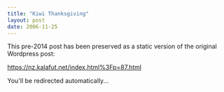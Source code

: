 ```yaml
---
title: "Kiwi Thanksgiving"
layout: post
date: 2006-11-25
---
```


This pre-2014 post has been preserved as a static version of the original Wordpress post:

https://nz.kalafut.net/index.html%3Fp=87.html

You'll be redirected automatically...

<head>
  <meta http-equiv="refresh" content="5;url=https://nz.kalafut.net/index.html%3Fp=87.html">
</head>

